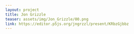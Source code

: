 ```yaml
---
layout: project
title: Jon Grizzle
teaser: assets/img/Jon_Grizzle/00.png
link: https://editor.p5js.org/jngrzzl/present/KRbzGjbbz
---
```

